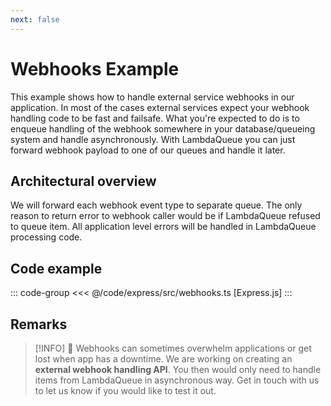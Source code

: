 ```yaml
---
next: false
---
```

# Webhooks Example

This example shows how to handle external service webhooks in our application. In most of the cases
external services expect your webhook handling code to be fast and failsafe. What you're expected
to do is to enqueue handling of the webhook somewhere in your database/queueing system
and handle asynchronously. With LambdaQueue you can just forward webhook payload to one of our
queues and handle it later.

## Architectural overview

We will forward each webhook event type to separate queue. The only reason to return error to
webhook caller would be if LambdaQueue refused to queue item. All application level errors will be handled
in LambdaQueue processing code.

## Code example

::: code-group
<<< @/code/express/src/webhooks.ts [Express.js]
:::

## Remarks

> [!INFO]
> 👋 Webhooks can sometimes overwhelm applications or get lost when app has a downtime.
> We are working on creating an **external webhook handling API**. You then would only need to handle
> items from LambdaQueue in asynchronous way. Get in touch with us to let us know
> if you would like to test it out.
